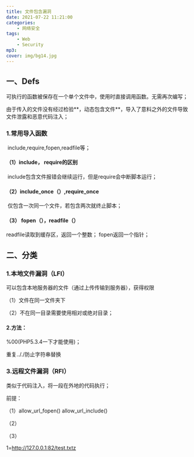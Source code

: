 ```yaml
---
title: 文件包含漏洞
date: 2021-07-22 11:21:00
categories: 
    - 网络安全
tags: 
    - Web
    - Security
mp3: 
cover: img/bg14.jpg
---
```


## 一、Defs

​	可执行的函数被保存在一个单个文件中，使用时直接调用函数。无需再次编写；

​	由于传入的文件没有经过检验**，动态包含文件**，导入了意料之外的文件导致文件泄露和恶意代码注入；

### 1.常用导入函数

​	include,require,fopen,readfile等；

#### （1）include， require的区别

​	include包含文件报错会继续运行，但是require会中断脚本运行；

#### （2）include_once（）,require_once

​	仅包含一次同一个文件，若包含两次就终止脚本；

#### （3） fopen（），readfile（）

readfile读取到缓存区，返回一个整数； fopen返回一个指针；

## 二、分类

### 1.本地文件漏洞（LFI）

可以包含本地服务器的文件（通过上传传输到服务器），获得权限

（1）文件在同一文件夹下

（2）不在同一目录需要使用相对或绝对目录；

#### 2.方法：

%00(PHP5.3.4一下才能使用)；

重复.././防止字符串替换

### 3.远程文件漏洞（RFI）

类似于代码注入，将一段在外地的代码执行；

前提：

（1）allow_url_fopen()	allow_url_include()

（2）

（3）



1=http://127.0.0.1:82/test.txtz